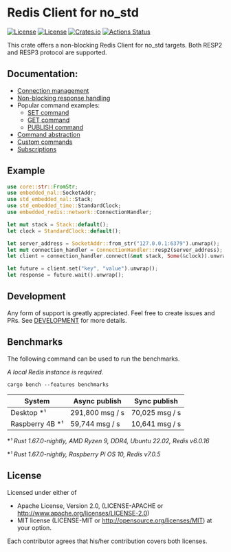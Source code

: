 # Redis Client for no_std
[![License](https://img.shields.io/badge/license-MIT-blue.svg)](https://opensource.org/licenses/MIT)
[![License](https://img.shields.io/badge/License-Apache%202.0-blue.svg)](https://opensource.org/licenses/Apache-2.0)
[![Crates.io](https://img.shields.io/crates/v/embedded-redis.svg)](https://crates.io/crates/embedded-redis)
[![Actions Status](https://github.com/pegasus-aero/rt-embedded-redis/workflows/QA/badge.svg)](http://github.com/pegasus-aero/rt-embedded-redis/actions)

This crate offers a non-blocking Redis Client for no_std targets.
Both RESP2 and RESP3 protocol are supported.

## Documentation:
* [Connection management](https://docs.rs/embedded-redis/latest/embedded_redis/network/index.html#connection-handling)
* [Non-blocking response handling](https://docs.rs/embedded-redis/latest/embedded_redis/network/index.html#non-blocking-response-management)
* Popular command examples:
  * [SET command](https://docs.rs/embedded-redis/latest/embedded_redis/commands/set/index.html)
  * [GET command](https://docs.rs/embedded-redis/latest/embedded_redis/commands/get/index.html)
  * [PUBLISH command](https://docs.rs/embedded-redis/latest/embedded_redis/commands/publish/index.html)
* [Command abstraction](https://docs.rs/embedded-redis/latest/embedded_redis/commands/index.html)
* [Custom commands](https://docs.rs/embedded-redis/latest/embedded_redis/commands/custom/index.html)
* [Subscriptions](https://docs.rs/embedded-redis/latest/embedded_redis/subscribe)

## Example
```rust
use core::str::FromStr;
use embedded_nal::SocketAddr;
use std_embedded_nal::Stack;
use std_embedded_time::StandardClock;
use embedded_redis::network::ConnectionHandler;

let mut stack = Stack::default();
let clock = StandardClock::default();

let server_address = SocketAddr::from_str("127.0.0.1:6379").unwrap();
let mut connection_handler = ConnectionHandler::resp2(server_address);
let client = connection_handler.connect(&mut stack, Some(&clock)).unwrap();

let future = client.set("key", "value").unwrap();
let response = future.wait().unwrap();
```

## Development

Any form of support is greatly appreciated. Feel free to create issues and PRs.
See [DEVELOPMENT](DEVELOPMENT.md) for more details.  

## Benchmarks

The following command can be used to run the benchmarks.

*A local Redis instance is required.*

````
cargo bench --features benchmarks
````

| System          | Async publish   | Sync publish   |
|-----------------|-----------------|----------------|
| Desktop *¹      | 291,800 msg / s | 70,025 msg / s |
| Raspberry 4B *¹ | 59,744  msg / s | 10,641 msg / s |

**¹ Rust 1.67.0-nightly, AMD Ryzen 9, DDR4, Ubuntu 22.02, Redis v6.0.16*

**¹ Rust 1.67.0-nightly, Raspberry Pi OS 10, Redis v7.0.5*

## License
Licensed under either of

* Apache License, Version 2.0, (LICENSE-APACHE or http://www.apache.org/licenses/LICENSE-2.0)
* MIT license (LICENSE-MIT or http://opensource.org/licenses/MIT)
at your option.

Each contributor agrees that his/her contribution covers both licenses.